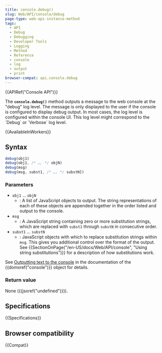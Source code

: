```yaml
---
title: console.debug()
slug: Web/API/console/debug
page-type: web-api-instance-method
tags:
  - API
  - Debug
  - Debugging
  - Developer Tools
  - Logging
  - Method
  - Reference
  - console
  - log
  - output
  - print
browser-compat: api.console.debug
---
```

{{APIRef("Console API")}}

The **`console.debug()`** method outputs a message to the web console at
the "debug" log level. The message is only displayed to the user if the console is configured to
display debug output. In most cases, the log level is configured within the console UI. This log
level might correspond to the \`Debug\` or \`Verbose\` log level.

{{AvailableInWorkers}}

## Syntax

```js
debug(obj1)
debug(obj1, /* …, */ objN)
debug(msg)
debug(msg, subst1, /* …, */ substN])
```

### Parameters

- `obj1` … `objN`
  - : A list of JavaScript objects to output. The string representations of each of these
    objects are appended together in the order listed and output to the console.
- `msg`
  - : A JavaScript string containing zero or more substitution strings, which are replaced
    with `subst1` through `substN` in consecutive order.
- `subst1` … `substN`
  - : JavaScript objects with which to replace substitution strings within
    `msg`. This gives you additional control over the format of the output. See
    {{SectionOnPage("/en-US/docs/Web/API/console", "Using string substitutions")}} for a
    description of how substitutions work.

See [Outputting text to the console](/en-US/docs/Web/API/console#outputting_text_to_the_console) in the documentation of the {{domxref("console")}} object for
details.

### Return value

None ({{jsxref("undefined")}}).

## Specifications

{{Specifications}}

## Browser compatibility

{{Compat}}

